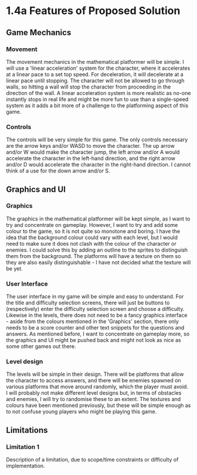 # 1.4a Features of Proposed Solution

## Game Mechanics

### Movement

The movement mechanics in the mathematical platformer will be simple. I will use a 'linear acceleration' system for the character, where it accelerates at a linear pace to a set top speed. For deceleration, it will decelerate at a linear pace until stopping. The character will not be allowed to go through walls, so hitting a wall will stop the character from proceeding in the direction of the wall. A linear acceleration system is more realistic as no-one instantly stops in real life and might be more fun to use than a single-speed system as it adds a bit more of a challenge to the platforming aspect of this game.

### Controls

The controls will be very simple for this game. The only controls necessary are the arrow keys and/or WASD to move the character. The up arrow and/or W would make the character jump, the left arrow and/or A would accelerate the character in the left-hand direction, and the right arrow and/or D would accelerate the character in the right-hand direction. I cannot think of a use for the down arrow and/or S.

## Graphics and UI

### Graphics

The graphics in the mathematical platformer will be kept simple, as I want to try and concentrate on gameplay. However, I want to try and add some colour to the game, so it is not quite so monotone and boring. I have the idea that the background colour could vary with each level, but I would need to make sure it does not clash with the colour of the character or enemies. I could solve this by adding an outline to the sprites to distinguish them from the background. The platforms will have a texture on them so they are also easily distinguishable - I have not decided what the texture will be yet.

### User Interface

The user interface in my game will be simple and easy to understand. For the title and difficulty selection screens, there will just be buttons to (respectively) enter the difficulty selection screen and choose a difficulty. Likewise in the levels, there does not need to be a fancy graphics interface - aside from the colours mentioned in the 'Graphics' section, there only needs to be a score counter and other text snippets for the questions and answers. As mentioned before, I want to concentrate on gameplay more, so the graphics and UI might be pushed back and might not look as nice as some other games out there.

### Level design

The levels will be simple in their design. There will be platforms that allow the character to access answers, and there will be enemies spawned on various platforms that move around randomly, which the player must avoid. I will probably not make different level designs but, in terms of obstacles and enemies, I will try to randomise these to an extent. The textures and colours have been mentioned previously, but these will be simple enough as to not confuse young players who might be playing this game.

## Limitations

### Limitation 1

Description of a limitation, due to scope/time constraints or difficulty of implementation.
